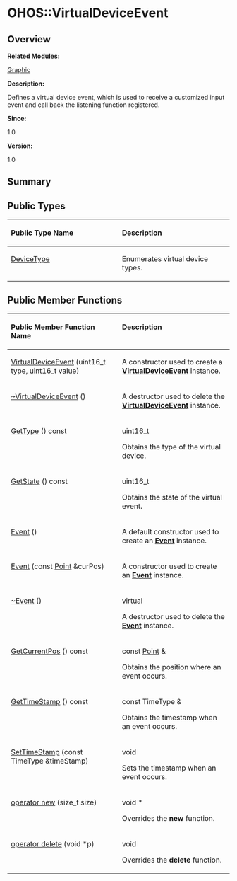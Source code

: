 # OHOS::VirtualDeviceEvent<a name="EN-US_TOPIC_0000001054918185"></a>

## **Overview**<a name="section1616182232084840"></a>

**Related Modules:**

[Graphic](graphic.md)

**Description:**

Defines a virtual device event, which is used to receive a customized input event and call back the listening function registered. 

**Since:**

1.0

**Version:**

1.0

## **Summary**<a name="section2079140351084840"></a>

## Public Types<a name="pub-types"></a>

<a name="table1126849122084840"></a>
<table><thead align="left"><tr id="row953530346084840"><th class="cellrowborder" valign="top" width="50%" id="mcps1.1.3.1.1"><p id="p791751788084840"><a name="p791751788084840"></a><a name="p791751788084840"></a>Public Type Name</p>
</th>
<th class="cellrowborder" valign="top" width="50%" id="mcps1.1.3.1.2"><p id="p1932969178084840"><a name="p1932969178084840"></a><a name="p1932969178084840"></a>Description</p>
</th>
</tr>
</thead>
<tbody><tr id="row1008424851084840"><td class="cellrowborder" valign="top" width="50%" headers="mcps1.1.3.1.1 "><p id="p988485967084840"><a name="p988485967084840"></a><a name="p988485967084840"></a><a href="graphic.md#gaf8133740d5a3cb2f88a7f33cb11c6dbd">DeviceType</a> </p>
</td>
<td class="cellrowborder" valign="top" width="50%" headers="mcps1.1.3.1.2 "><p id="p854223737084840"><a name="p854223737084840"></a><a name="p854223737084840"></a>Enumerates virtual device types. </p>
</td>
</tr>
</tbody>
</table>

## Public Member Functions<a name="pub-methods"></a>

<a name="table1841569448084840"></a>
<table><thead align="left"><tr id="row782273273084840"><th class="cellrowborder" valign="top" width="50%" id="mcps1.1.3.1.1"><p id="p561680202084840"><a name="p561680202084840"></a><a name="p561680202084840"></a>Public Member Function Name</p>
</th>
<th class="cellrowborder" valign="top" width="50%" id="mcps1.1.3.1.2"><p id="p651783151084840"><a name="p651783151084840"></a><a name="p651783151084840"></a>Description</p>
</th>
</tr>
</thead>
<tbody><tr id="row348516415084840"><td class="cellrowborder" valign="top" width="50%" headers="mcps1.1.3.1.1 "><p id="p1337026935084840"><a name="p1337026935084840"></a><a name="p1337026935084840"></a><a href="graphic.md#ga4832bd35eeae9c4402c1cba6294fe55b">VirtualDeviceEvent</a> (uint16_t type, uint16_t value)</p>
</td>
<td class="cellrowborder" valign="top" width="50%" headers="mcps1.1.3.1.2 "><p id="p1456624695084840"><a name="p1456624695084840"></a><a name="p1456624695084840"></a> </p>
<p id="p766393218084840"><a name="p766393218084840"></a><a name="p766393218084840"></a>A constructor used to create a <strong id="b953477828084840"><a name="b953477828084840"></a><a name="b953477828084840"></a><a href="ohos-virtualdeviceevent.md">VirtualDeviceEvent</a></strong> instance. </p>
</td>
</tr>
<tr id="row403714590084840"><td class="cellrowborder" valign="top" width="50%" headers="mcps1.1.3.1.1 "><p id="p920723384084840"><a name="p920723384084840"></a><a name="p920723384084840"></a><a href="graphic.md#ga72e6afde17a0376e756b463e04a86ba1">~VirtualDeviceEvent</a> ()</p>
</td>
<td class="cellrowborder" valign="top" width="50%" headers="mcps1.1.3.1.2 "><p id="p1220383522084840"><a name="p1220383522084840"></a><a name="p1220383522084840"></a> </p>
<p id="p1300411681084840"><a name="p1300411681084840"></a><a name="p1300411681084840"></a>A destructor used to delete the <strong id="b1887484223084840"><a name="b1887484223084840"></a><a name="b1887484223084840"></a><a href="ohos-virtualdeviceevent.md">VirtualDeviceEvent</a></strong> instance. </p>
</td>
</tr>
<tr id="row1918483634084840"><td class="cellrowborder" valign="top" width="50%" headers="mcps1.1.3.1.1 "><p id="p911336535084840"><a name="p911336535084840"></a><a name="p911336535084840"></a><a href="graphic.md#ga47a12f474dd7351a303e4959a05b17d1">GetType</a> () const</p>
</td>
<td class="cellrowborder" valign="top" width="50%" headers="mcps1.1.3.1.2 "><p id="p1481535097084840"><a name="p1481535097084840"></a><a name="p1481535097084840"></a>uint16_t </p>
<p id="p1192646521084840"><a name="p1192646521084840"></a><a name="p1192646521084840"></a>Obtains the type of the virtual device. </p>
</td>
</tr>
<tr id="row1559249482084840"><td class="cellrowborder" valign="top" width="50%" headers="mcps1.1.3.1.1 "><p id="p2086906040084840"><a name="p2086906040084840"></a><a name="p2086906040084840"></a><a href="graphic.md#gae0619e7f8b3c97548f763f281bdd8261">GetState</a> () const</p>
</td>
<td class="cellrowborder" valign="top" width="50%" headers="mcps1.1.3.1.2 "><p id="p296115128084840"><a name="p296115128084840"></a><a name="p296115128084840"></a>uint16_t </p>
<p id="p1838260400084840"><a name="p1838260400084840"></a><a name="p1838260400084840"></a>Obtains the state of the virtual event. </p>
</td>
</tr>
<tr id="row378529871084840"><td class="cellrowborder" valign="top" width="50%" headers="mcps1.1.3.1.1 "><p id="p1162867859084840"><a name="p1162867859084840"></a><a name="p1162867859084840"></a><a href="graphic.md#ga89cd09ced5537a3479b7901ba8abc6da">Event</a> ()</p>
</td>
<td class="cellrowborder" valign="top" width="50%" headers="mcps1.1.3.1.2 "><p id="p861783917084840"><a name="p861783917084840"></a><a name="p861783917084840"></a> </p>
<p id="p1195371703084840"><a name="p1195371703084840"></a><a name="p1195371703084840"></a>A default constructor used to create an <strong id="b1141056034084840"><a name="b1141056034084840"></a><a name="b1141056034084840"></a><a href="ohos-event.md">Event</a></strong> instance. </p>
</td>
</tr>
<tr id="row619073542084840"><td class="cellrowborder" valign="top" width="50%" headers="mcps1.1.3.1.1 "><p id="p205828040084840"><a name="p205828040084840"></a><a name="p205828040084840"></a><a href="graphic.md#ga57a9f07c8203c6a60f3b25c4edb526a0">Event</a> (const <a href="ohos-point.md">Point</a> &amp;curPos)</p>
</td>
<td class="cellrowborder" valign="top" width="50%" headers="mcps1.1.3.1.2 "><p id="p1474594939084840"><a name="p1474594939084840"></a><a name="p1474594939084840"></a> </p>
<p id="p433016960084840"><a name="p433016960084840"></a><a name="p433016960084840"></a>A constructor used to create an <strong id="b1991197008084840"><a name="b1991197008084840"></a><a name="b1991197008084840"></a><a href="ohos-event.md">Event</a></strong> instance. </p>
</td>
</tr>
<tr id="row1835104256084840"><td class="cellrowborder" valign="top" width="50%" headers="mcps1.1.3.1.1 "><p id="p1315842802084840"><a name="p1315842802084840"></a><a name="p1315842802084840"></a><a href="graphic.md#gabafa07a6393f4757f402bf9437561fa4">~Event</a> ()</p>
</td>
<td class="cellrowborder" valign="top" width="50%" headers="mcps1.1.3.1.2 "><p id="p1735849891084840"><a name="p1735849891084840"></a><a name="p1735849891084840"></a>virtual </p>
<p id="p392283955084840"><a name="p392283955084840"></a><a name="p392283955084840"></a>A destructor used to delete the <strong id="b518867198084840"><a name="b518867198084840"></a><a name="b518867198084840"></a><a href="ohos-event.md">Event</a></strong> instance. </p>
</td>
</tr>
<tr id="row1413176362084840"><td class="cellrowborder" valign="top" width="50%" headers="mcps1.1.3.1.1 "><p id="p1167360435084840"><a name="p1167360435084840"></a><a name="p1167360435084840"></a><a href="graphic.md#gaea811c661ad416d7f70912ad6fcce269">GetCurrentPos</a> () const</p>
</td>
<td class="cellrowborder" valign="top" width="50%" headers="mcps1.1.3.1.2 "><p id="p1959551284084840"><a name="p1959551284084840"></a><a name="p1959551284084840"></a>const <a href="ohos-point.md">Point</a> &amp; </p>
<p id="p1272958720084840"><a name="p1272958720084840"></a><a name="p1272958720084840"></a>Obtains the position where an event occurs. </p>
</td>
</tr>
<tr id="row2104736164084840"><td class="cellrowborder" valign="top" width="50%" headers="mcps1.1.3.1.1 "><p id="p1184690440084840"><a name="p1184690440084840"></a><a name="p1184690440084840"></a><a href="graphic.md#ga7d56c2a99ab2c98eec9ebc03f67b7777">GetTimeStamp</a> () const</p>
</td>
<td class="cellrowborder" valign="top" width="50%" headers="mcps1.1.3.1.2 "><p id="p457558242084840"><a name="p457558242084840"></a><a name="p457558242084840"></a>const TimeType &amp; </p>
<p id="p1011236340084840"><a name="p1011236340084840"></a><a name="p1011236340084840"></a>Obtains the timestamp when an event occurs. </p>
</td>
</tr>
<tr id="row113972936084840"><td class="cellrowborder" valign="top" width="50%" headers="mcps1.1.3.1.1 "><p id="p221188719084840"><a name="p221188719084840"></a><a name="p221188719084840"></a><a href="graphic.md#gabee47ba229e81c44f648cf5b3203010f">SetTimeStamp</a> (const TimeType &amp;timeStamp)</p>
</td>
<td class="cellrowborder" valign="top" width="50%" headers="mcps1.1.3.1.2 "><p id="p963596114084840"><a name="p963596114084840"></a><a name="p963596114084840"></a>void </p>
<p id="p1310456576084840"><a name="p1310456576084840"></a><a name="p1310456576084840"></a>Sets the timestamp when an event occurs. </p>
</td>
</tr>
<tr id="row838220006084840"><td class="cellrowborder" valign="top" width="50%" headers="mcps1.1.3.1.1 "><p id="p1217096293084840"><a name="p1217096293084840"></a><a name="p1217096293084840"></a><a href="graphic.md#ga4854963aa969ee20a6cd174a70f5cd23">operator new</a> (size_t size)</p>
</td>
<td class="cellrowborder" valign="top" width="50%" headers="mcps1.1.3.1.2 "><p id="p2030772652084840"><a name="p2030772652084840"></a><a name="p2030772652084840"></a>void * </p>
<p id="p1438114483084840"><a name="p1438114483084840"></a><a name="p1438114483084840"></a>Overrides the <strong id="b1532299214084840"><a name="b1532299214084840"></a><a name="b1532299214084840"></a>new</strong> function. </p>
</td>
</tr>
<tr id="row642412093084840"><td class="cellrowborder" valign="top" width="50%" headers="mcps1.1.3.1.1 "><p id="p745214365084840"><a name="p745214365084840"></a><a name="p745214365084840"></a><a href="graphic.md#gadf1997a0f56ac2b220e7f0f8e8e0a6ef">operator delete</a> (void *p)</p>
</td>
<td class="cellrowborder" valign="top" width="50%" headers="mcps1.1.3.1.2 "><p id="p777008008084840"><a name="p777008008084840"></a><a name="p777008008084840"></a>void </p>
<p id="p1534959275084840"><a name="p1534959275084840"></a><a name="p1534959275084840"></a>Overrides the <strong id="b2111410949084840"><a name="b2111410949084840"></a><a name="b2111410949084840"></a>delete</strong> function. </p>
</td>
</tr>
</tbody>
</table>

